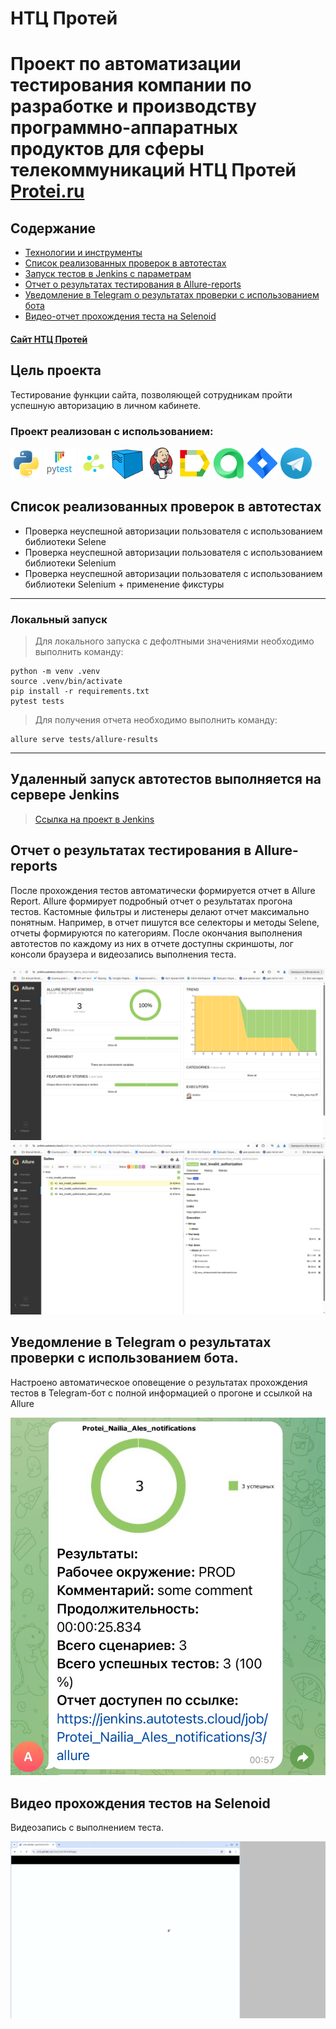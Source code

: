 # НТЦ Протей

# Проект по автоматизации тестирования компании по разработке и производству программно-аппаратных продуктов для сферы телекоммуникаций НТЦ Протей [Protei.ru](https://protei.ru/)

## Содержание

- [Технологии и инструменты](#octocat-технологии-и-инструменты)
- [Список реализованных проверок в автотестах](#white_check_mark-список-реализованных-проверок-в-автотестах)
- [Запуск тестов в Jenkins с параметрам](#rocketl-Запуск-тестов-в-Jenkins-с-параметрами)
- [Отчет о результатах тестирования в Allure-reports](#bookmark_tabs-Отчет-о-результатах-тестрования-в-Allure-reports)
- [Уведомление в Telegram о результатах проверки с использованием бота](#loudspeaker-Уведомление-в-Telegram-о-результатах-проверки-с-использованием-бота)
- [Видео-отчет прохождения теста на Selenoid](#movie_camera-Видео-отчет-прохождения-теста-на-Selenoid)


#### [Сайт НТЦ Протей](https://protei.ru/)


## Цель проекта

Тестирование функции сайта, позволяющей сотрудникам пройти успешную авторизацию в личном кабинете.

### Проект реализован с использованием:
<img src="design/icons/python-original.svg" width="50" alt=""> <img src="design/icons/pytest.png" width="50"> <img src="design/icons/selene.png" width="50"> <img src="design/icons/selenoid.png" width="50"> <img src="design/icons/jenkins.png" width="50"> <img src="design/icons/allure_report.png" width="50"> <img src="design/icons/allure_testops.png" width="50"> <img src="design/icons/jira.png" width="50"> <img src="design/icons/tg.png" width="50">

## Список реализованных проверок в автотестах

- Проверка неуспешной авторизации пользователя с использованием библиотеки Selene
- Проверка неуспешной авторизации пользователя с использованием библиотеки Selenium
- Проверка неуспешной авторизации пользователя с использованием библиотеки Selenium + применение фикстуры


----
### Локальный запуск
> Для локального запуска с дефолтными значениями необходимо выполнить команду:
```
python -m venv .venv
source .venv/bin/activate
pip install -r requirements.txt
pytest tests
```
> Для получения отчета необходимо выполнить команду:
```
allure serve tests/allure-results
```
----


## Удаленный запуск автотестов выполняется на сервере Jenkins
> [Ссылка на проект в Jenkins](https://jenkins.autotests.cloud/job/Protei_Nailia_Ales/) 


## Отчет о результатах тестирования в Allure-reports

После прохождения тестов автоматически формируется отчет в Allure Report. Allure формирует подробный отчет о результатах прогона тестов. Кастомные фильтры и листенеры делают отчет максимально понятным. Например, в отчет пишутся все селекторы и методы Selene, отчеты формируются по категориям.
После окончания выполнения автотестов по каждому из них в отчете доступны скриншоты, лог консоли браузера и видеозапись выполнения теста.

<p>
<img title="Allure общая статистика" src="design/img/allure.png">
<img title="Allure пример отчета" src="design/img/allure2.png" alt="">
</p>

## Уведомление в Telegram о результатах проверки с использованием бота.

Настроено автоматическое оповещение о результатах прохождения тестов в Telegram-бот с полной информацией о прогоне и ссылкой на Allure

<p>
<img title="Telegram" src="design/img/tg1.png">
</p>

## Видео прохождения тестов на Selenoid

Видеозапись с выполнением теста.

<p>
<img title="Video" src="design/img/video.gif" alt="video">
</p>

